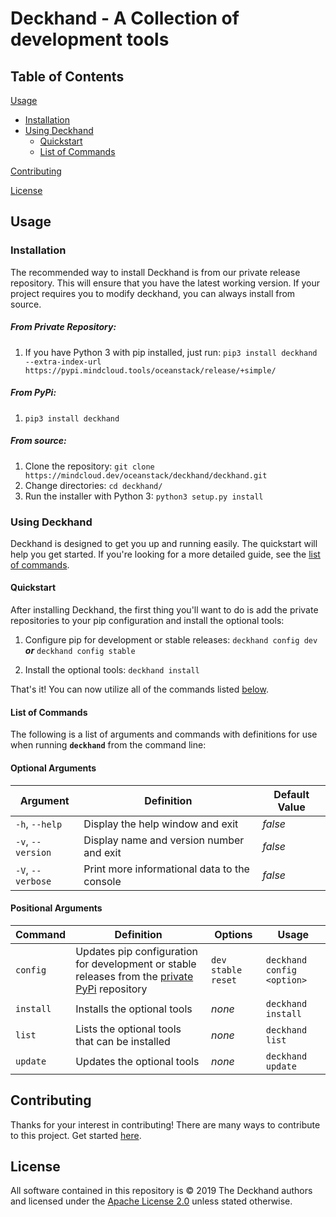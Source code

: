 Deckhand - A Collection of development tools
==================

## Table of Contents

[Usage](#usage)
* [Installation](#installation)
* [Using Deckhand](#using-deckhand)
    * [Quickstart](#quickstart)
    * [List of Commands](#list-of-commands)

[Contributing](#contributing)

[License](#license)

## Usage

### Installation

The recommended way to install Deckhand is from our private release repository. This will ensure that you have the latest working version. If your project requires you to modify deckhand, you can always install from source.

##### From Private Repository:

1. If you have Python 3 with pip installed, just run: `pip3 install deckhand --extra-index-url https://pypi.mindcloud.tools/oceanstack/release/+simple/`

##### From PyPi:

1. `pip3 install deckhand`

##### From source:

1. Clone the repository: `git clone https://mindcloud.dev/oceanstack/deckhand/deckhand.git`
2. Change directories: `cd deckhand/`
3. Run the installer with Python 3: `python3 setup.py install`

### Using Deckhand

Deckhand is designed to get you up and running easily. The quickstart will help you get started. If you're looking for a more detailed guide, see the [list of commands](#list-of-commands).

#### Quickstart

After installing Deckhand, the first thing you'll want to do is add the private repositories to your pip configuration and install the optional tools:

1. Configure pip for development or stable releases: `deckhand config dev` **_or_** `deckhand config stable`

2. Install the optional tools: `deckhand install`

That's it! You can now utilize all of the commands listed [below](#list-of-commands).

#### List of Commands

The following is a list of arguments and commands with definitions for use when running **`deckhand`** from the command line:

#### Optional Arguments

| Argument | Definition | Default Value |
| --- | --- | --- |
| `-h`, `--help` | Display the help window and exit | _false_ |
| `-v`, `--version` | Display name and version number and exit | _false_ |
| `-V`, `--verbose` | Print more informational data to the console | _false_ |

#### Positional Arguments

| Command | Definition | Options | Usage |
| --- | --- | --- | --- |
| `config` | Updates pip configuration for development or stable releases from the [private PyPi](https://pypi.mindcloud.tools) repository | `dev` `stable` `reset` | `deckhand config <option>` |
| `install` | Installs the optional tools | _none_ | `deckhand install` |
| `list` | Lists the optional tools that can be installed | _none_ | `deckhand list` |
| `update` | Updates the optional tools | _none_ | `deckhand update` |

## Contributing

Thanks for your interest in contributing! There are many ways to contribute to this project. Get started [here](CONTRIBUTING.md).

## License

All software contained in this repository is © 2019 The Deckhand authors and licensed under the [Apache License 2.0](http://www.apache.org/licenses/LICENSE-2.0) unless stated otherwise.